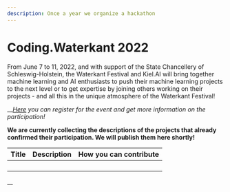 ```yaml
---
description: Once a year we organize a hackathon
---
```


# Coding.Waterkant 2022

From June 7 to 11, 2022, and with support of the State Chancellery of Schleswig-Holstein, the Waterkant Festival and Kiel.AI will bring together machine learning and AI enthusiasts to push their machine learning projects to the next level or to get expertise by joining others working on their projects - and all this in the unique atmosphere of the Waterkant Festival!

__[_Here_](https://coding.waterkant.sh) _you can register for the event and get more information on the participation!_



**We are currently collecting the descriptions of the projects that already confirmed their participation. We will publish them here shortly!**

| Title | Description | How you can contribute |
| ----- | ----------- | ---------------------- |
|       |             |                        |
|       |             |                        |
|       |             |                        |
|       |             |                        |

__

